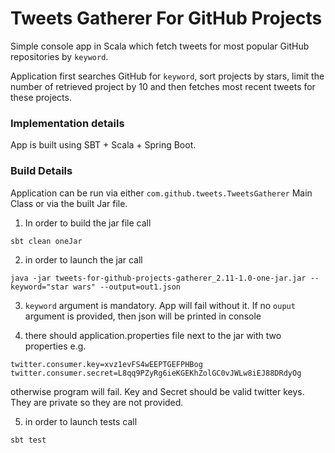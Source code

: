 # Tweets Gatherer For GitHub Projects
Simple console app in Scala which fetch tweets for most popular GitHub repositories by `keyword`.

Application first searches GitHub for `keyword`, sort projects by stars, limit the number of retrieved project by 10
and then fetches most recent tweets for these projects.

### Implementation details
App is built using SBT + Scala + Spring Boot.

### Build Details
Application can be run via either `com.github.tweets.TweetsGatherer` Main Class or via the built Jar file.

1. In order to build the jar file call

`sbt clean oneJar`

2. in order to launch the jar call

`java -jar tweets-for-github-projects-gatherer_2.11-1.0-one-jar.jar --keyword="star wars" --output=out1.json`

3. `keyword` argument is mandatory. App will fail without it. If no `ouput` argument is provided, then json will be printed in console

4. there should application.properties file next to the jar with two properties e.g.

```
twitter.consumer.key=xvz1evFS4wEEPTGEFPHBog
twitter.consumer.secret=L8qq9PZyRg6ieKGEKhZolGC0vJWLw8iEJ88DRdyOg
```

otherwise program will fail. Key and Secret should be valid twitter keys. They are private so they are not provided.

5. in order to launch tests call

`sbt test`